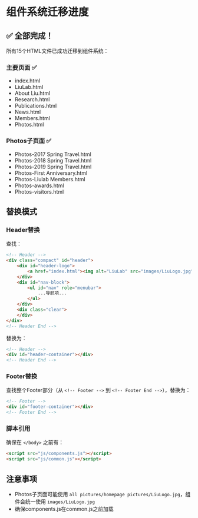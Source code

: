 # 组件系统迁移进度

## ✅ 全部完成！

所有15个HTML文件已成功迁移到组件系统：

### 主要页面 ✅
- index.html
- LiuLab.html
- About Liu.html
- Research.html
- Publications.html
- News.html
- Members.html
- Photos.html

### Photos子页面 ✅
- Photos-2017 Spring Travel.html
- Photos-2018 Spring Travel.html
- Photos-2019 Spring Travel.html
- Photos-First Anniversary.html
- Photos-Liulab Members.html
- Photos-awards.html
- Photos-visitors.html

## 替换模式

### Header替换
查找：
```html
<!-- Header -->
<div class="compact" id="header">
    <div id="header-logo">
        <a href="index.html"><img alt="LiuLab" src="images/LiuLogo.jpg" height="64px"/></a>
    </div>
    <div id="nav-block">
        <ul id="nav" role="menubar">
            ...导航项...
        </ul>
    </div>
    <div class="clear">
    </div>
</div>
<!-- Header End -->
```

替换为：
```html
<!-- Header -->
<div id="header-container"></div>
<!-- Header End -->
```

### Footer替换
查找整个Footer部分（从 `<!-- Footer -->` 到 `<!-- Footer End -->`），替换为：
```html
<!-- Footer -->
<div id="footer-container"></div>
<!-- Footer End -->
```

### 脚本引用
确保在 `</body>` 之前有：
```html
<script src="js/components.js"></script>
<script src="js/common.js"></script>
```

## 注意事项
- Photos子页面可能使用 `all pictures/homepage pictures/LiuLogo.jpg`，组件会统一使用 `images/LiuLogo.jpg`
- 确保components.js在common.js之前加载


